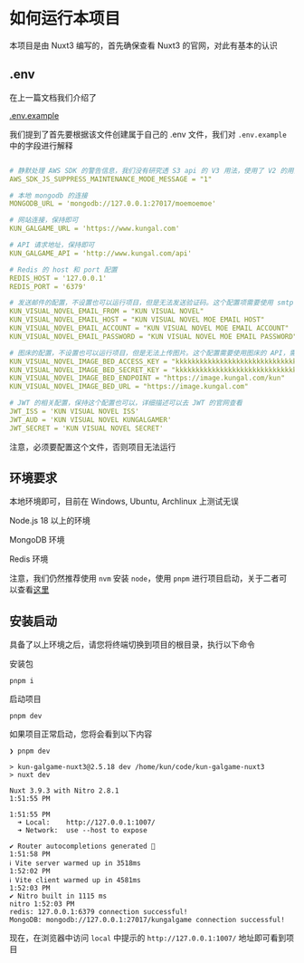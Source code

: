 # 如何运行本项目

本项目是由 Nuxt3 编写的，首先确保查看 Nuxt3 的官网，对此有基本的认识

## .env

在上一篇文档我们介绍了

[.env.example](/kun-visualnovel-docs/v2/introduction/structure#env-example)

我们提到了首先要根据该文件创建属于自己的 .env 文件，我们对 `.env.example` 中的字段进行解释

``` yaml

# 静默处理 AWS SDK 的警告信息，我们没有研究透 S3 api 的 V3 用法，使用了 V2 的用法，因此会提示让我们迁移到 V3
AWS_SDK_JS_SUPPRESS_MAINTENANCE_MODE_MESSAGE = "1"

# 本地 mongodb 的连接
MONGODB_URL = 'mongodb://127.0.0.1:27017/moemoemoe'

# 网站连接，保持即可
KUN_GALGAME_URL = 'https://www.kungal.com'

# API 请求地址，保持即可
KUN_GALGAME_API = 'http://www.kungal.com/api'

# Redis 的 host 和 port 配置
REDIS_HOST = '127.0.0.1'
REDIS_PORT = '6379'

# 发送邮件的配置，不设置也可以运行项目，但是无法发送验证码。这个配置项需要使用 smtp 服务，需要自己寻找配置
KUN_VISUAL_NOVEL_EMAIL_FROM = "KUN VISUAL NOVEL"
KUN_VISUAL_NOVEL_EMAIL_HOST = "KUN VISUAL NOVEL MOE EMAIL HOST"
KUN_VISUAL_NOVEL_EMAIL_ACCOUNT = "KUN VISUAL NOVEL MOE EMAIL ACCOUNT"
KUN_VISUAL_NOVEL_EMAIL_PASSWORD = "KUN VISUAL NOVEL MOE EMAIL PASSWORD"

# 图床的配置，不设置也可以运行项目，但是无法上传图片。这个配置需要使用图床的 API，需要自己寻找或开发
KUN_VISUAL_NOVEL_IMAGE_BED_ACCESS_KEY = "kkkkkkkkkkkkkkkkkkkkkkkkkkkkkkkk"
KUN_VISUAL_NOVEL_IMAGE_BED_SECRET_KEY = "kkkkkkkkkkkkkkkkkkkkkkkkkkkkkkkk"
KUN_VISUAL_NOVEL_IMAGE_BED_ENDPOINT = "https://image.kungal.com/kun"
KUN_VISUAL_NOVEL_IMAGE_BED_URL = "https://image.kungal.com"

# JWT 的相关配置，保持这个配置也可以，详细描述可以去 JWT 的官网查看
JWT_ISS = 'KUN VISUAL NOVEL ISS'
JWT_AUD = 'KUN VISUAL NOVEL KUNGALGAMER'
JWT_SECRET = 'KUN VISUAL NOVEL SECRET'

```

注意，必须要配置这个文件，否则项目无法运行

## 环境要求

本地环境即可，目前在 Windows, Ubuntu, Archlinux 上测试无误

Node.js 18 以上的环境

MongoDB 环境

Redis 环境

注意，我们仍然推荐使用 `nvm` 安装 `node`，使用 `pnpm` 进行项目启动，关于二者可以查看[这里](/technology/frontend/kun-frontend#作为一名-web-开发人员-学习路线是什么)

## 安装启动

具备了以上环境之后，请您将终端切换到项目的根目录，执行以下命令

安装包

``` shell
pnpm i
```

启动项目

``` shell
pnpm dev
```

如果项目正常启动，您将会看到以下内容

``` shell
❯ pnpm dev              

> kun-galgame-nuxt3@2.5.18 dev /home/kun/code/kun-galgame-nuxt3
> nuxt dev

Nuxt 3.9.3 with Nitro 2.8.1                                                                                                  1:51:55 PM
                                                                                                                             1:51:55 PM
  ➜ Local:    http://127.0.0.1:1007/
  ➜ Network:  use --host to expose

✔ Router autocompletions generated 🚦                                                                                       1:51:58 PM
ℹ Vite server warmed up in 3518ms                                                                                           1:52:02 PM
ℹ Vite client warmed up in 4581ms                                                                                           1:52:03 PM
✔ Nitro built in 1115 ms                                                                                              nitro 1:52:03 PM
redis: 127.0.0.1:6379 connection successful! 
MongoDB: mongodb://127.0.0.1:27017/kungalgame connection successful! 

```

现在，在浏览器中访问 `local` 中提示的 `http://127.0.0.1:1007/` 地址即可看到项目

